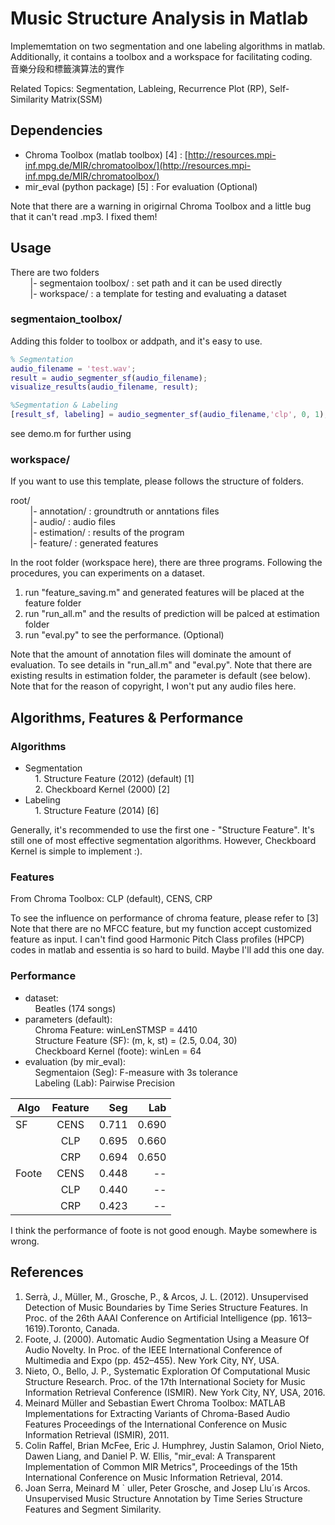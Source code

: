 # Music Structure Analysis in Matlab
Implememtation on two segmentation and one labeling algorithms in matlab. Additionally, it contains a toolbox and a workspace for facilitating coding.  
音樂分段和標籤演算法的實作

Related Topics: Segmentation, Lableing, Recurrence Plot (RP), Self-Similarity Matrix(SSM) 

  
## Dependencies
* Chroma Toolbox (matlab toolbox) [4] : [http://resources.mpi-inf.mpg.de/MIR/chromatoolbox/](http://resources.mpi-inf.mpg.de/MIR/chromatoolbox/)
* mir_eval (python package) [5] : For evaluation (Optional)

Note that there are a warning in origirnal Chroma Toolbox and a little bug that it can't read .mp3. I fixed them!
## Usage
There are two folders<br>
&nbsp;&nbsp;&nbsp;&nbsp;&nbsp;&nbsp;&nbsp;&nbsp;|- segmentaion toolbox/ : set path and it can be used directly   
&nbsp;&nbsp;&nbsp;&nbsp;&nbsp;&nbsp;&nbsp;&nbsp;|- workspace/ : a template for testing and evaluating a dataset

### segmentaion_toolbox/
Adding this folder to toolbox or addpath, and it's easy to use.
```matlab
% Segmentation
audio_filename = 'test.wav';
result = audio_segmenter_sf(audio_filename);
visualize_results(audio_filename, result);

%Segmentation & Labeling
[result_sf, labeling] = audio_segmenter_sf(audio_filename,'clp', 0, 1);
```

see demo.m for further using
  
### workspace/  
If you want to use this template, please follows the structure of folders.  
  
root/    
&nbsp;&nbsp;&nbsp;&nbsp;&nbsp;&nbsp;&nbsp;&nbsp;|- annotation/ : groundtruth or anntations files  
&nbsp;&nbsp;&nbsp;&nbsp;&nbsp;&nbsp;&nbsp;&nbsp;|- audio/ : audio files  
&nbsp;&nbsp;&nbsp;&nbsp;&nbsp;&nbsp;&nbsp;&nbsp;|- estimation/ : results of the program     
&nbsp;&nbsp;&nbsp;&nbsp;&nbsp;&nbsp;&nbsp;&nbsp;|- feature/ : generated features  
  
In the root folder (workspace here), there are three programs. Following the procedures, you can experiments on a dataset.  
  
1. run "feature_saving.m" and generated features  will be placed at the feature folder  
2. run "run_all.m" and the results of prediction will be palced at estimation folder  
3. run "eval.py" to see the performance. (Optional)

Note that the amount of annotation files will dominate the amount of evaluation. To see details in "run_all.m" and "eval.py".
Note that there are existing results in estimation folder, the parameter is default (see below).   
Note that for the reason of copyright, I won't put any audio files here.

## Algorithms, Features & Performance
### Algorithms
* Segmentation  
&nbsp;&nbsp;&nbsp;&nbsp;1. Structure Feature (2012) (default) [1]        
&nbsp;&nbsp;&nbsp;&nbsp;2. Checkboard Kernel (2000) [2]   
* Labeling  
&nbsp;&nbsp;&nbsp;&nbsp;1. Structure Feature (2014) [6]

Generally, it's recommended to use the first one - "Structure Feature". It's still one of most effective segmentation algorithms. However, Checkboard Kernel is simple to implement :).  
### Features
From Chroma Toolbox: CLP (default), CENS, CRP

To see the influence on performance of chroma feature, please refer to [3] 
Note that there are no MFCC feature, but my function accept customized feature  as input.
I can't find good Harmonic Pitch Class profiles (HPCP) codes in matlab and essentia  is so hard to build. Maybe I'll add this one day.
### Performance
* dataset:   
&nbsp;&nbsp;&nbsp;&nbsp;Beatles (174 songs)  
* parameters (default):  
&nbsp;&nbsp;&nbsp;&nbsp;Chroma Feature: winLenSTMSP = 4410  
&nbsp;&nbsp;&nbsp;&nbsp;Structure Feature (SF): (m, k, st) = (2.5, 0.04, 30)  
&nbsp;&nbsp;&nbsp;&nbsp;Checkboard Kernel (foote): winLen = 64
* evaluation (by mir_eval):  
&nbsp;&nbsp;&nbsp;&nbsp;Segmentaion (Seg): F-measure with 3s tolerance  
&nbsp;&nbsp;&nbsp;&nbsp;Labeling (Lab): Pairwise Precision  
  
| Algo          | Feature       | Seg      | Lab     |
| ------------- |:-------------:| --------:|--------:|
| SF            | CENS          | 0.711    | 0.690   |
|               | CLP           | 0.695    | 0.660   |
|               | CRP           | 0.694    | 0.650   |
| Foote         | CENS          | 0.448    | --      |
|               | CLP           | 0.440    | --      |
|               | CRP           | 0.423    | --      |

I think the performance of foote is not good enough. Maybe somewhere is wrong.

## References
1. Serrà, J., Müller, M., Grosche, P., & Arcos, J. L. (2012). Unsupervised Detection of Music Boundaries by Time Series Structure Features. In Proc. of the 26th AAAI Conference on Artificial Intelligence (pp. 1613–1619).Toronto, Canada.  
2. Foote, J. (2000). Automatic Audio Segmentation Using a Measure Of Audio Novelty. In Proc. of the IEEE International Conference of Multimedia and Expo (pp. 452–455). New York City, NY, USA.  
3. Nieto, O., Bello, J. P., Systematic Exploration Of Computational Music Structure Research. Proc. of the 17th International Society for Music Information Retrieval Conference (ISMIR). New York City, NY, USA, 2016.
4. Meinard Müller and Sebastian Ewert Chroma Toolbox: MATLAB Implementations for Extracting Variants of Chroma-Based Audio Features Proceedings of the International Conference on Music Information Retrieval (ISMIR), 2011.
5. Colin Raffel, Brian McFee, Eric J. Humphrey, Justin Salamon, Oriol Nieto, Dawen Liang, and Daniel P. W. Ellis, "mir_eval: A Transparent Implementation of Common MIR Metrics", Proceedings of the 15th International Conference on Music Information Retrieval, 2014.
6. Joan Serra, Meinard M ` uller, Peter Grosche, and Josep Llu´ıs Arcos. Unsupervised Music Structure Annotation by Time Series Structure Features and Segment Similarity.
